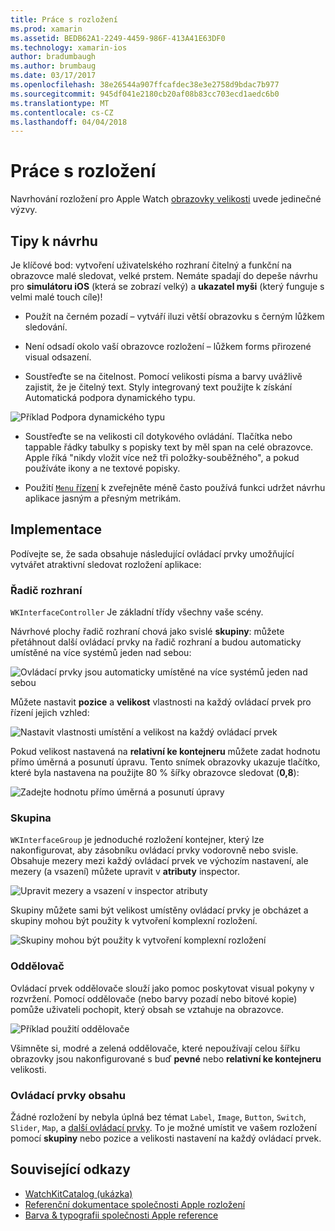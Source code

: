 ```yaml
---
title: Práce s rozložení
ms.prod: xamarin
ms.assetid: BEDB62A1-2249-4459-986F-413A41E63DF0
ms.technology: xamarin-ios
author: bradumbaugh
ms.author: brumbaug
ms.date: 03/17/2017
ms.openlocfilehash: 38e26544a907ffcafdec38e3e2758d9bdac7b977
ms.sourcegitcommit: 945df041e2180cb20af08b83cc703ecd1aedc6b0
ms.translationtype: MT
ms.contentlocale: cs-CZ
ms.lasthandoff: 04/04/2018
---
```

# <a name="working-with-layout"></a>Práce s rozložení

Navrhování rozložení pro Apple Watch [obrazovky velikosti](~/ios/watchos/app-fundamentals/screen-sizes.md) uvede jedinečné výzvy.

## <a name="design-tips"></a>Tipy k návrhu

Je klíčové bod: vytvoření uživatelského rozhraní čitelný a funkční na obrazovce malé sledovat, velké prstem. Nemáte spadají do depeše návrhu pro **simulátoru iOS** (která se zobrazí velký) a **ukazatel myši** (který funguje s velmi malé touch cíle)!

- Použít na černém pozadí – vytváří iluzi větší obrazovku s černým lůžkem sledování.

- Není odsadí okolo vaší obrazovce rozložení – lůžkem forms přirozené visual odsazení.

- Soustřeďte se na čitelnost. Pomocí velikosti písma a barvy uvážlivě zajistit, že je čitelný text. Styly integrovaný text použijte k získání Automatická podpora dynamického typu.

![](layout-images/type.png "Příklad Podpora dynamického typu")

- Soustřeďte se na velikosti cíl dotykového ovládání. Tlačítka nebo tappable řádky tabulky s popisky text by měl span na celé obrazovce. Apple říká "nikdy vložit více než tři položky-souběžného", a pokud používáte ikony a ne textové popisky.

- Použití [ `Menu` řízení](~/ios/watchos/user-interface/menu.md) k zveřejněte méně často používá funkci udržet návrhu aplikace jasným a přesným metrikám.


## <a name="implementation"></a>Implementace

Podívejte se, že sada obsahuje následující ovládací prvky umožňující vytvářet atraktivní sledovat rozložení aplikace:

### <a name="interface-controller"></a>Řadič rozhraní

`WKInterfaceController` Je základní třídy všechny vaše scény.

Návrhové plochy řadič rozhraní chová jako svislé **skupiny**: můžete přetáhnout další ovládací prvky na řadič rozhraní a budou automaticky umístěné na více systémů jeden nad sebou:

![](layout-images/controller-scene.png "Ovládací prvky jsou automaticky umístěné na více systémů jeden nad sebou")

Můžete nastavit **pozice** a **velikost** vlastnosti na každý ovládací prvek pro řízení jejich vzhled:

![](layout-images/positionsize-attributes.png "Nastavit vlastnosti umístění a velikost na každý ovládací prvek")

Pokud velikost nastavená na **relativní ke kontejneru** můžete zadat hodnotu přímo úměrná a posunutí úpravu. Tento snímek obrazovky ukazuje tlačítko, které byla nastavena na použijte 80 % šířky obrazovce sledovat (**0,8**):

![](layout-images/button-attributes.png "Zadejte hodnotu přímo úměrná a posunutí úpravy")


### <a name="group"></a>Skupina

`WKInterfaceGroup` je jednoduché rozložení kontejner, který lze nakonfigurovat, aby zásobníku ovládací prvky vodorovně nebo svisle. Obsahuje mezery mezi každý ovládací prvek ve výchozím nastavení, ale mezery (a vsazení) můžete upravit v **atributy** inspector.

![](layout-images/group-attributes.png "Upravit mezery a vsazení v inspector atributy")

Skupiny můžete sami být velikost umístěny ovládací prvky je obcházet a skupiny mohou být použity k vytvoření komplexní rozložení.

![](layout-images/group-scene.png "Skupiny mohou být použity k vytvoření komplexní rozložení")


### <a name="separator"></a>Oddělovač

Ovládací prvek oddělovače slouží jako pomoc poskytovat visual pokyny v rozvržení. Pomocí oddělovače (nebo barvy pozadí nebo bitové kopie) pomůže uživateli pochopit, který obsah se vztahuje na obrazovce.

![](layout-images/separator-scene.png "Příklad použití oddělovače")

Všimněte si, modré a zelená oddělovače, které nepoužívají celou šířku obrazovky jsou nakonfigurované s buď **pevné** nebo **relativní ke kontejneru** velikosti.

### <a name="content-controls"></a>Ovládací prvky obsahu

Žádné rozložení by nebyla úplná bez témat `Label`, `Image`, `Button`, `Switch`, `Slider`, `Map`, a [další ovládací prvky](~/ios/watchos/user-interface/index.md).
To je možné umístit ve vašem rozložení pomocí **skupiny** nebo pozice a velikosti nastavení na každý ovládací prvek.



## <a name="related-links"></a>Související odkazy

- [WatchKitCatalog (ukázka)](https://developer.xamarin.com/samples/monotouch/WatchKit/WatchKitCatalog/)
- [Referenční dokumentace společnosti Apple rozložení](https://developer.apple.com/library/prerelease/ios/documentation/UserExperience/Conceptual/WatchHumanInterfaceGuidelines/Layout.html)
- [Barva & typografii společnosti Apple reference](https://developer.apple.com/library/prerelease/ios/documentation/UserExperience/Conceptual/WatchHumanInterfaceGuidelines/ColorandTypography.html)
